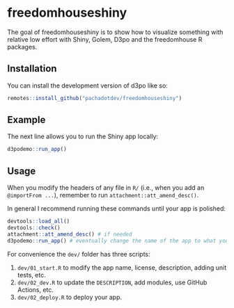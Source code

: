 
# freedomhouseshiny

<!-- badges: start -->
<!-- badges: end -->

The goal of freedomhouseshiny is to show how to visualize something with relative low effort with Shiny, Golem, D3po and the freedomhouse R packages.

## Installation

You can install the development version of d3po like so:

``` r
remotes::install_github("pachadotdev/freedomhouseshiny")
```

## Example

The next line allows you to run the Shiny app locally:

``` r
d3podemo::run_app()
```

## Usage

When you modify the headers of any file in `R/` (i.e., when you add an `@importFrom ...`), remember to run `attachment::att_amend_desc()`.

In general I recommend running these commands until your app is polished:

```r
devtools::load_all()
devtools::check()
attachment::att_amend_desc() # if needed
d3podemo::run_app() # eventually change the name of the app to what you need
```

For convenience the `dev/` folder has three scripts:

1. `dev/01_start.R` to modify the app name, license, description, adding unit tests, etc.
2. `dev/02_dev.R` to update the `DESCRIPTION`, add modules, use GitHub Actions, etc.
3. `dev/02_deploy.R` to deploy your app.
